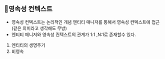 __📌영속성 컨텍스트__
--------------------------
- 영속성 컨텍스트는 논리적인 개념 엔티티 매니저를 통해서 영속성 컨텍스트에 접근(같은 의미라고 생각해도 무방)
- 엔티티 메니저와 영속성 컨텍스트의 관계가 1:1 ,N:1로 존재할수 있다.

1. 엔티티의 생명주기
  2. 비영속 

